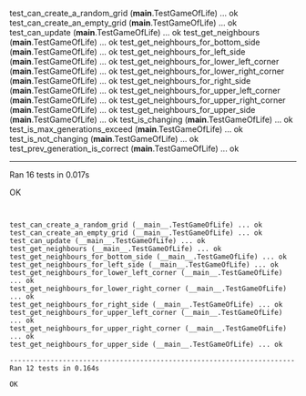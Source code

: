 test_can_create_a_random_grid (__main__.TestGameOfLife) ... ok
test_can_create_an_empty_grid (__main__.TestGameOfLife) ... ok
test_can_update (__main__.TestGameOfLife) ... ok
test_get_neighbours (__main__.TestGameOfLife) ... ok
test_get_neighbours_for_bottom_side (__main__.TestGameOfLife) ... ok
test_get_neighbours_for_left_side (__main__.TestGameOfLife) ... ok
test_get_neighbours_for_lower_left_corner (__main__.TestGameOfLife) ... ok
test_get_neighbours_for_lower_right_corner (__main__.TestGameOfLife) ... ok
test_get_neighbours_for_right_side (__main__.TestGameOfLife) ... ok
test_get_neighbours_for_upper_left_corner (__main__.TestGameOfLife) ... ok
test_get_neighbours_for_upper_right_corner (__main__.TestGameOfLife) ... ok
test_get_neighbours_for_upper_side (__main__.TestGameOfLife) ... ok
test_is_changing (__main__.TestGameOfLife) ... ok
test_is_max_generations_exceed (__main__.TestGameOfLife) ... ok
test_is_not_changing (__main__.TestGameOfLife) ... ok
test_prev_generation_is_correct (__main__.TestGameOfLife) ... ok

----------------------------------------------------------------------
Ran 16 tests in 0.017s

OK
```


test_can_create_a_random_grid (__main__.TestGameOfLife) ... ok
test_can_create_an_empty_grid (__main__.TestGameOfLife) ... ok
test_can_update (__main__.TestGameOfLife) ... ok
test_get_neighbours (__main__.TestGameOfLife) ... ok
test_get_neighbours_for_bottom_side (__main__.TestGameOfLife) ... ok
test_get_neighbours_for_left_side (__main__.TestGameOfLife) ... ok
test_get_neighbours_for_lower_left_corner (__main__.TestGameOfLife) ... ok
test_get_neighbours_for_lower_right_corner (__main__.TestGameOfLife) ... ok
test_get_neighbours_for_right_side (__main__.TestGameOfLife) ... ok
test_get_neighbours_for_upper_left_corner (__main__.TestGameOfLife) ... ok
test_get_neighbours_for_upper_right_corner (__main__.TestGameOfLife) ... ok
test_get_neighbours_for_upper_side (__main__.TestGameOfLife) ... ok

----------------------------------------------------------------------
Ran 12 tests in 0.164s

OK


